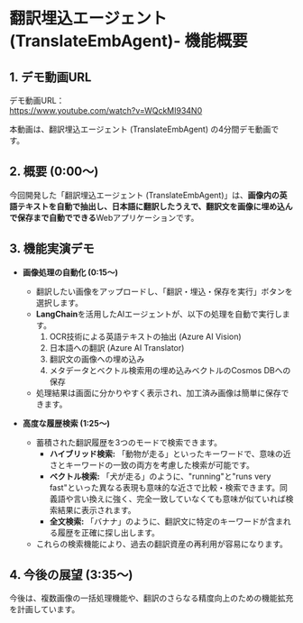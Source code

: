 # 翻訳埋込エージェント (TranslateEmbAgent)- 機能概要

## 1. デモ動画URL
デモ動画URL：  
https://www.youtube.com/watch?v=WQckMI934N0

本動画は、翻訳埋込エージェント (TranslateEmbAgent) の4分間デモ動画です。

## 2. 概要 (0:00～)

今回開発した「翻訳埋込エージェント (TranslateEmbAgent)」は、**画像内の英語テキストを自動で抽出し、日本語に翻訳したうえで、翻訳文を画像に埋め込んで保存まで自動でできる**Webアプリケーションです。


## 3. 機能実演デモ

* **画像処理の自動化 (0:15～)**
    * 翻訳したい画像をアップロードし、「翻訳・埋込・保存を実行」ボタンを選択します。
    * **LangChain**を活用したAIエージェントが、以下の処理を自動で実行します。
        1.  OCR技術による英語テキストの抽出 (Azure AI Vision)
        2.  日本語への翻訳 (Azure AI Translator)
        3.  翻訳文の画像への埋め込み
        4.  メタデータとベクトル検索用の埋め込みベクトルのCosmos DBへの保存
    * 処理結果は画面に分かりやすく表示され、加工済み画像は簡単に保存できます。

* **高度な履歴検索 (1:25～)**
    * 蓄積された翻訳履歴を3つのモードで検索できます。
        * **ハイブリッド検索:** 「動物が走る」といったキーワードで、意味の近さとキーワードの一致の両方を考慮した検索が可能です。
        * **ベクトル検索:** 「犬が走る」のように、"running"と"runs very fast"といった異なる表現も意味的な近さで比較・検索できます。同義語や言い換えに強く、完全一致していなくても意味が似ていれば検索結果に表示されます。
        * **全文検索:** 「バナナ」のように、翻訳文に特定のキーワードが含まれる履歴を正確に探し出します。
    * これらの検索機能により、過去の翻訳資産の再利用が容易になります。

## 4. 今後の展望 (3:35～)

今後は、複数画像の一括処理機能や、翻訳のさらなる精度向上のための機能拡充を計画しています。
